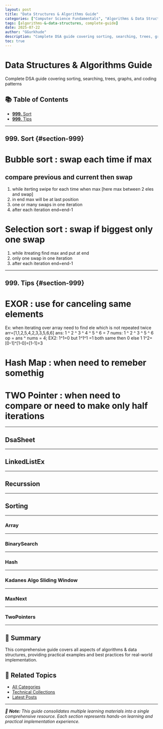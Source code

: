 ```yaml
---
layout: post
title: "Data Structures & Algorithms Guide"
categories: ["Computer Science Fundamentals", "Algorithms & Data Structures"]
tags: [algorithms-&-data-structures, complete-guide]
date: 2025-07-22
author: "GGurkhude"
description: "Complete DSA guide covering sorting, searching, trees, graphs, and coding patterns"
toc: true
---
```


# Data Structures & Algorithms Guide

Complete DSA guide covering sorting, searching, trees, graphs, and coding patterns

## 📚 Table of Contents

- [**999.** Sort](#section-999)
- [**999.** Tips](#section-999)

---



## 999. Sort {#section-999}

# Bubble sort : swap each time if max
 ## compare previous and current then swap
   1. while iterting swipe for each time when max [here max between 2 eles and swap]
   2. in end max will be at last position
   3. one or many swaps in one iteration
   4. after each iteration end=end-1

# Selection sort : swap if biggest only one swap
   1. while itreating find max and put at end
   2. only one swap in one iteration
   3. after each iteration end=end-1

---

## 999. Tips {#section-999}

# EXOR : use for canceling same elements 
  Ex:  when iterating over array need to find ele which is not repeated twice
  arr=[1,1,2,5,4,2,3,3,5,6,6]
  ans: 1 ^ 2 ^ 3 ^ 4 ^ 5 ^ 6 = 7
  nums: 1 ^ 2 ^ 3 ^ 5 ^ 6
  op = ans ^ nums = 4;
  EX2: 1^1=0 but 1^1^1 =1
    both same then 0 else 1
    1^2=[0-1]^[1-0]=[1-1]=3

# Hash Map : when need to remeber somethig 

# TWO Pointer : when need to compare or need to make only half iterations

---

## DsaSheet



---

## LinkedListEx



---

## Recurssion



---

## Sorting



---

### Array



---

### BinarySearch



---

### Hash



---

### Kadanes Algo Sliding Window



---

### MaxNext



---

### TwoPointers



---

## 🎯 Summary

This comprehensive guide covers all aspects of algorithms & data structures, providing practical examples and best practices for real-world implementation.

## 🔗 Related Topics

- [All Categories](/categories/)
- [Technical Collections](/collections/)
- [Latest Posts](/)

---

*📝 **Note:** This guide consolidates multiple learning materials into a single comprehensive resource. Each section represents hands-on learning and practical implementation experience.*
